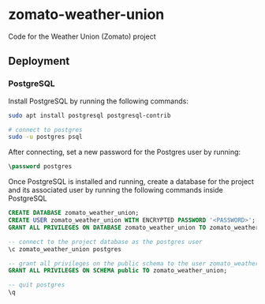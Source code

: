 # zomato-weather-union
Code for the Weather Union (Zomato) project


## Deployment
### PostgreSQL
Install PostgreSQL by running the following commands:
```bash
sudo apt install postgresql postgresql-contrib

# connect to postgres
sudo -u postgres psql
```

After connecting, set a new password for the Postgres user by running:
```sql
\password postgres
```

Once PostgreSQL is installed and running, create a database for the project and
its associated user by running the following commands inside PostgreSQL
```sql
CREATE DATABASE zomato_weather_union;
CREATE USER zomato_weather_union WITH ENCRYPTED PASSWORD '<PASSWORD>';
GRANT ALL PRIVILEGES ON DATABASE zomato_weather_union TO zomato_weather_union;

-- connect to the project database as the postgres user
\c zomato_weather_union postgres

-- grant all privileges on the public schema to the user zomato_weather_union
GRANT ALL PRIVILEGES ON SCHEMA public TO zomato_weather_union;

-- quit postgres
\q
```